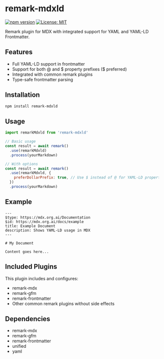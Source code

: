 # remark-mdxld

[![npm version](https://badge.fury.io/js/remark-mdxld.svg)](https://badge.fury.io/js/remark-mdxld)
[![License: MIT](https://img.shields.io/badge/License-MIT-yellow.svg)](https://opensource.org/licenses/MIT)

Remark plugin for MDX with integrated support for YAML and YAML-LD Frontmatter.

## Features

- Full YAML-LD support in frontmatter
- Support for both @ and $ property prefixes ($ preferred)
- Integrated with common remark plugins
- Type-safe frontmatter parsing

## Installation

```bash
npm install remark-mdxld
```

## Usage

```js
import remarkMdxld from 'remark-mdxld'

// Basic usage
const result = await remark()
  .use(remarkMdxld)
  .process(yourMarkdown)

// With options
const result = await remark()
  .use(remarkMdxld, {
    preferDollarPrefix: true, // Use $ instead of @ for YAML-LD properties
  })
  .process(yourMarkdown)
```

## Example

```mdx
---
$type: https://mdx.org.ai/Documentation
$id: https://mdx.org.ai/docs/example
title: Example Document
description: Shows YAML-LD usage in MDX
---

# My Document

Content goes here...
```

## Included Plugins

This plugin includes and configures:
- remark-mdx
- remark-gfm
- remark-frontmatter
- Other common remark plugins without side effects

## Dependencies

- remark-mdx
- remark-gfm
- remark-frontmatter
- unified
- yaml
